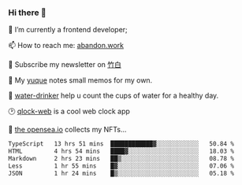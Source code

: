 ### Hi there 👋

<!--
**Alfxjx/Alfxjx** is a ✨ _special_ ✨ repository because its `README.md` (this file) appears on your GitHub profile.

Here are some ideas to get you started:

- 🔭 I’m currently working on ...
- 🌱 I’m currently learning ...
- 👯 I’m looking to collaborate on ...
- 🤔 I’m looking for help with ...
- 💬 Ask me about ...
- 📫 How to reach me: ...
- 😄 Pronouns: ...
- ⚡ Fun fact: ...
-->
🔭  I’m currently a frontend developer;

📫  How to reach me: [abandon.work](https://www.abandon.work/)

🎉  Subscribe my newsletter on [竹白](https://alfxjx.zhubai.love/)

🌱  My [yuque](https://www.yuque.com/alfxjx) notes small memos for my own.

🥤  [water-drinker](https://weldingboys.vercel.app/water) help u count the cups of water for a healthy day.

🕑  [qlock-web](https://qlock-web.vercel.app) is a cool web clock app

🌊  [the opensea.io](https://opensea.io/assets/0x495f947276749ce646f68ac8c248420045cb7b5e/29433830147332339639115006737701029562687338063458078299874716625823015632897) collects my NFTs...

<!--START_SECTION:waka-->

```txt
TypeScript   13 hrs 51 mins  ████████████▓░░░░░░░░░░░░   50.84 %
HTML         4 hrs 54 mins   ████▓░░░░░░░░░░░░░░░░░░░░   18.03 %
Markdown     2 hrs 23 mins   ██▒░░░░░░░░░░░░░░░░░░░░░░   08.78 %
Less         1 hr 55 mins    █▓░░░░░░░░░░░░░░░░░░░░░░░   07.06 %
JSON         1 hr 24 mins    █▒░░░░░░░░░░░░░░░░░░░░░░░   05.18 %
```

<!--END_SECTION:waka-->


